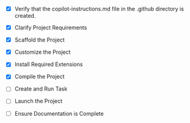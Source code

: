 <!-- Use this file to provide workspace-specific custom instructions to Copilot. For more details, visit https://code.visualstudio.com/docs/copilot/copilot-customization#_use-a-githubcopilotinstructionsmd-file -->
- [x] Verify that the copilot-instructions.md file in the .github directory is created.

- [x] Clarify Project Requirements
	<!-- JavaScript PDF to TTS application with Node.js backend and HTML frontend using Deepgram API for real-time text-to-speech conversion -->

- [x] Scaffold the Project
	<!-- Project structure created with all necessary files including package.json, server.js, frontend HTML/CSS/JS, and configuration files -->

- [x] Customize the Project
	<!-- Implemented complete PDF to TTS functionality with real-time streaming, WebSocket communication, and audio playback -->

- [x] Install Required Extensions
	<!-- No extensions needed for this project -->

- [x] Compile the Project
	<!-- Dependencies installed successfully -->

- [ ] Create and Run Task
	<!--
	Verify that all previous steps have been completed.
	Check https://code.visualstudio.com/docs/debugtest/tasks to determine if the project needs a task. If so, use the create_and_run_task to create and launch a task based on package.json, README.md, and project structure.
	Skip this step otherwise.
	 -->

- [ ] Launch the Project
	<!--
	Verify that all previous steps have been completed.
	Prompt user for debug mode, launch only if confirmed.
	 -->

- [ ] Ensure Documentation is Complete
	<!--
	Verify that all previous steps have been completed.
	Verify that README.md and the copilot-instructions.md file in the .github directory exists and contains current project information.
	Clean up the copilot-instructions.md file in the .github directory by removing all HTML comments.
	 -->
